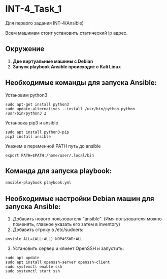 # INT-4_Task_1
Для первого задания INT-4(Ansible)

Всем машимам стоит установить статический ip адрес. 

## Окружение

1. **Две виртуальные машины с Debian**
2. **Запуск playbook Ansible происходит с Kali Linux**


## Необходимые команды для запуска Ansible:


Установим python3

```
sudo apt-get install python3
sudo update-alternatives --install /usr/bin/python python /usr/bin/python3 2
```

Установка pip3 и ansible

```
sudo apt install python3-pip
pip3 install ansible
```

Укажем в переменной PATH путь до ansible
```
export PATH=$PATH:/home/user/.local/bin
```


## Команда для запуска playbook:

```bash
ansible-playbook playbook.yml
```

## Необходимые настройки Debian машин для запуска Ansible:

1. Добавить нового пользователя "ansible". (Имя пользователя можно поменять, главное указать его затем в inventory)
2. Добавить строку в /etc/sudoers:

```
ansible ALL=(ALL:ALL) NOPASSWD:ALL
```
3. Установить сервер и клиент OpenSSH и запустить:

```
sudo apt update
sudo apt install openssh-server openssh-client
sudo systemctl enable ssh
sudo systemctl start ssh
```

